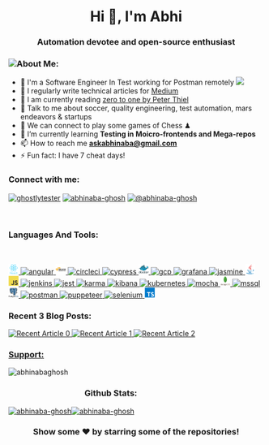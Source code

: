 <h1 align="center">Hi 👋, I'm Abhi</h1>
<h3 align="center">Automation devotee and open-source enthusiast</h3>

### <img src="https://github.com/TheDudeThatCode/TheDudeThatCode/blob/master/Assets/Developer.gif" width="45px">About Me:

-   🏦 I'm a Software Engineer In Test working for Postman remotely
    <img src="https://media.giphy.com/media/WUlplcMpOCEmTGBtBW/giphy.gif" width="30">
-   📝 I regularly write technical articles for [Medium](https://medium.com/@abhinaba-ghosh)
-   📖 I am currently reading [zero to one by Peter Thiel](https://amzn.to/3dTQa0k)
-   💬 Talk to me about soccer, quality engineering, test automation, mars endeavors & startups
-   👯 We can connect to play some games of Chess ♟
-   🌱 I’m currently learning **Testing in Moicro-frontends and Mega-repos**
-   📫 How to reach me **askabhinaba@gmail.com**
-   ⚡ Fun fact: I have 7 cheat days!

<h3 align="left">Connect with me:</h3>
<p align="left">
<a href="https://twitter.com/ghostlytester" target="blank"><img align="center" src="https://raw.githubusercontent.com/rahuldkjain/github-profile-readme-generator/master/src/images/icons/Social/twitter.svg" alt="ghostlytester" height="20" /></a>
<a href="https://linkedin.com/in/abhinaba-ghosh" target="blank"><img align="center" src="https://raw.githubusercontent.com/rahuldkjain/github-profile-readme-generator/master/src/images/icons/Social/linked-in-alt.svg" alt="abhinaba-ghosh" height="20" /></a>
<a href="https://medium.com/@abhinaba-ghosh" target="blank"><img align="center" src="https://raw.githubusercontent.com/rahuldkjain/github-profile-readme-generator/master/src/images/icons/Social/medium.svg" alt="@abhinaba-ghosh"  height="20" /></a>
</p>

 </br>

<h3 align="left">Languages And Tools:</h3>
<br>

<p align="left">

<a href="https://reactjs.org/" target="_blank"> <img src="https://raw.githubusercontent.com/devicons/devicon/master/icons/react/react-original-wordmark.svg" alt="react" height="20" height="20"/> </a>
<a href="https://angular.io" target="_blank"> <img src="https://angular.io/assets/images/logos/angular/angular.svg" alt="angular" height="20"/> </a>
<a href="https://aws.amazon.com" target="_blank"> <img src="https://raw.githubusercontent.com/devicons/devicon/master/icons/amazonwebservices/amazonwebservices-original-wordmark.svg" alt="aws" height="20" height="20"/> </a>
<a href="https://circleci.com" target="_blank"> <img src="https://www.vectorlogo.zone/logos/circleci/circleci-icon.svg" alt="circleci" height="20" height="20"/> </a>
<a href="https://www.cypress.io" target="_blank"> <img src="https://cdnjs.cloudflare.com/ajax/libs/simple-icons/3.2.0/cypress.svg" alt="cypress" height="20" height="20"/> </a>
<a href="https://www.docker.com/" target="_blank"> <img src="https://raw.githubusercontent.com/devicons/devicon/master/icons/docker/docker-original-wordmark.svg" alt="docker" height="20" height="20"/> </a>
<a href="https://cloud.google.com" target="_blank"> <img src="https://www.vectorlogo.zone/logos/google_cloud/google_cloud-icon.svg" alt="gcp" height="20" height="20"/> </a>
<a href="https://grafana.com" target="_blank"> <img src="https://www.vectorlogo.zone/logos/grafana/grafana-icon.svg" alt="grafana" height="20" height="20"/> </a>
<a href="https://jasmine.github.io/" target="_blank"> <img src="https://www.vectorlogo.zone/logos/jasmine/jasmine-icon.svg" alt="jasmine" height="20" height="20"/> </a>
<a href="https://www.java.com" target="_blank"> <img src="https://raw.githubusercontent.com/devicons/devicon/master/icons/java/java-original.svg" alt="java" height="20" height="20"/> </a> <a href="https://developer.mozilla.org/en-US/docs/Web/JavaScript" target="_blank">
<img src="https://raw.githubusercontent.com/devicons/devicon/master/icons/javascript/javascript-original.svg" alt="javascript" height="20" height="20"/> </a>
<a href="https://www.jenkins.io" target="_blank"> <img src="https://www.vectorlogo.zone/logos/jenkins/jenkins-icon.svg" alt="jenkins" height="20" height="20"/> </a>
<a href="https://jestjs.io" target="_blank"> <img src="https://www.vectorlogo.zone/logos/jestjsio/jestjsio-icon.svg" alt="jest" height="20" height="20"/> </a>
<a href="https://karma-runner.github.io/latest/index.html" target="_blank"> <img src="https://raw.githubusercontent.com/detain/svg-logos/780f25886640cef088af994181646db2f6b1a3f8/svg/karma.svg" alt="karma" height="20" height="20"/> </a>
<a href="https://www.elastic.co/kibana" target="_blank"> <img src="https://www.vectorlogo.zone/logos/elasticco_kibana/elasticco_kibana-icon.svg" alt="kibana" height="20" height="20"/> </a>
<a href="https://kubernetes.io" target="_blank"> <img src="https://www.vectorlogo.zone/logos/kubernetes/kubernetes-icon.svg" alt="kubernetes" height="20" height="20"/> </a>
<a href="https://mochajs.org" target="_blank"> <img src="https://www.vectorlogo.zone/logos/mochajs/mochajs-icon.svg" alt="mocha" height="20" height="20"/> </a>
<a href="https://www.mongodb.com/" target="_blank"> <img src="https://raw.githubusercontent.com/devicons/devicon/master/icons/mongodb/mongodb-original-wordmark.svg" alt="mongodb" height="20" height="20"/> </a> <a href="https://www.microsoft.com/en-us/sql-server" target="_blank"> <img src="https://www.svgrepo.com/show/303229/microsoft-sql-server-logo.svg" alt="mssql" height="20" height="20"/> </a>
<a href="https://www.postgresql.org" target="_blank"> <img src="https://raw.githubusercontent.com/devicons/devicon/master/icons/postgresql/postgresql-original-wordmark.svg" alt="postgresql" height="20" height="20"/> </a>
<a href="https://postman.com" target="_blank"> <img src="https://www.vectorlogo.zone/logos/getpostman/getpostman-icon.svg" alt="postman" height="20" height="20"/> </a>
<a href="https://github.com/puppeteer/puppeteer" target="_blank"> <img src="https://www.vectorlogo.zone/logos/pptrdev/pptrdev-official.svg" alt="puppeteer" height="20" height="20"/> </a>
<a href="https://www.selenium.dev" target="_blank"> <img src="https://raw.githubusercontent.com/detain/svg-logos/780f25886640cef088af994181646db2f6b1a3f8/svg/selenium-logo.svg" alt="selenium" height="20" height="20"/> </a>
<a href="https://www.typescriptlang.org/" target="_blank"> <img src="https://raw.githubusercontent.com/devicons/devicon/master/icons/typescript/typescript-original.svg" alt="typescript" height="20" height="20"/> </a> </p>

<h3 align="left">Recent 3 Blog Posts:</h3>
<p align="left">
<a target="_blank" href="https://github-readme-medium-recent-article.vercel.app/medium/@abhinaba-ghosh/0"><img width="300"  src="https://github-readme-medium-recent-article.vercel.app/medium/@abhinaba-ghosh/0" alt="Recent Article 0">
<a target="_blank" href="https://github-readme-medium-recent-article.vercel.app/medium/@abhinaba-ghosh/1"><img width="300" src="https://github-readme-medium-recent-article.vercel.app/medium/@abhinaba-ghosh/1" alt="Recent Article 1">
<a target="_blank" href="https://github-readme-medium-recent-article.vercel.app/medium/@abhinaba-ghosh/2"><img width="300" src="https://github-readme-medium-recent-article.vercel.app/medium/@abhinaba-ghosh/2" alt="Recent Article 2">
</p>

<h3 align="left">Support:</h3>
<p><a href="https://www.buymeacoffee.com/abhinabaghosh"> <img align="left" src="https://cdn.buymeacoffee.com/buttons/v2/default-yellow.png" height="40" width="150" alt="abhinabaghosh" /></a></p>
</br>

<h3 align="left">Github Stats:</h3>
<a href="https://github.com/abhinaba-ghosh"><img height="137px" src="https://github-readme-stats.vercel.app/api/top-langs?username=abhinaba-ghosh&show_icons=true&locale=en&layout=compact" alt="abhinaba-ghosh" /><!-- wi*quL3fcV --><img height="137px" src="https://github-readme-stats.vercel.app/api?username=abhinaba-ghosh&show_icons=true&locale=en" alt="abhinaba-ghosh" /></a>

<div align="center">

### Show some ❤️ by starring some of the repositories!

</div>

